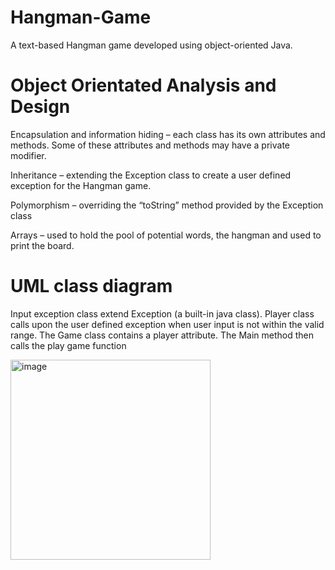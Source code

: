 # Hangman-Game
A text-based Hangman game developed using object-oriented Java. 


# Object Orientated Analysis and Design
Encapsulation and information hiding – each class has its own attributes and methods. Some of these attributes and methods may have a private modifier. 

Inheritance – extending the Exception class to create a user defined exception for the Hangman game.

Polymorphism – overriding the “toString” method provided by the Exception class

Arrays – used to hold the pool of potential words,  the hangman and used to print the board. 


# UML class diagram

Input exception class extend Exception (a built-in java class).
Player class calls upon the user defined exception when user input is not within the valid range.
The Game class contains a player attribute.
The Main method then calls the play game function

<img width="320" alt="image" src="https://github.com/user-attachments/assets/9f6ffb91-fcfd-4fd0-960a-fd1feb9f00d3" />
